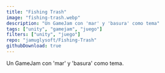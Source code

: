 ```yaml
---
title: "Fishing Trash"
image: "fishing-trash.webp"
description: "Un GameJam con 'mar' y 'basura' como tema"
tags: ["unity", "gamejam", "juego"]
filters: ["unity", "juego"]
repo: "jamuglysoft/Fishing-Trash"
githubDownload: true
---
```

Un GameJam con 'mar' y 'basura' como tema.
